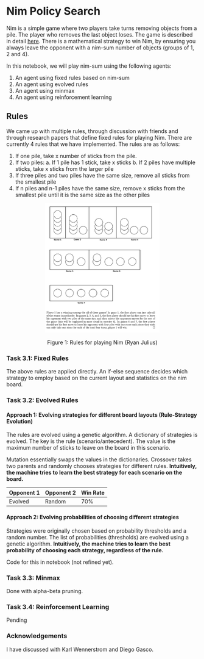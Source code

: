 # Nim Policy Search

Nim is a simple game where two players take turns removing objects from a pile. The player who removes the last object loses. The game is described in detail [here](https://en.wikipedia.org/wiki/Nim). There is a mathematical strategy to win Nim, by ensuring you always leave the opponent with a nim-sum number of objects (groups of 1, 2 and 4).

In this notebook, we will play nim-sum using the following agents:
1. An agent using fixed rules based on nim-sum
2. An agent using evolved rules
3. An agent using minmax
4. An agent using reinforcement learning

## Rules

We came up with multiple rules, through discussion with friends and through research papers that define fixed rules for playing Nim. There are currently 4 rules that we have implemented. The rules are as follows:
1. If one pile, take x number of sticks from the pile.
2. If two piles:
    a. If 1 pile has 1 stick, take x sticks
    b. If 2 piles have multiple sticks, take x sticks from the larger pile
3. If three piles and two piles have the same size, remove all sticks from the smallest pile
4. If n piles and n-1 piles have the same size, remove x sticks from the smallest pile until it is the same size as the other piles

<p align="center">
<img src="./rules.png" width="300" />
</p>
<p align="center">Figure 1: Rules for playing Nim (Ryan Julius)</p>

### Task 3.1: Fixed Rules

The above rules are applied directly. An if-else sequence decides which strategy to employ based on the current layout and statistics on the nim board.

### Task 3.2: Evolved Rules

#### Approach 1: Evolving strategies for different board layouts (Rule-Strategy Evolution)

The rules are evolved using a genetic algorithm. A dictionary of strategies is evolved. The key is the rule (scenario/antecedent). The value is the maximum number of sticks to leave on the board in this scenario.

Mutation essentially swaps the values in the dictionaries. Crossover takes two parents and randomly chooses strategies for different rules. **Intuitively, the machine tries to learn the best strategy for each scenario on the board.**

| Opponent 1 | Opponent 2 | Win Rate |
|------------|------------|----------|
| Evolved    | Random     | 70%      |

#### Approach 2: Evolving probabilities of choosing different strategies

Strategies were originally chosen based on probability thresholds and a random number. The list of probabilities (thresholds) are evolved using a genetic algorithm. **Intuitively, the machine tries to learn the best probability of choosing each strategy, regardless of the rule.**

Code for this in notebook (not refined yet).

### Task 3.3: Minmax

Done with alpha-beta pruning.

### Task 3.4: Reinforcement Learning

Pending

### Acknowledgements

I have discussed with Karl Wennerstrom and Diego Gasco.
